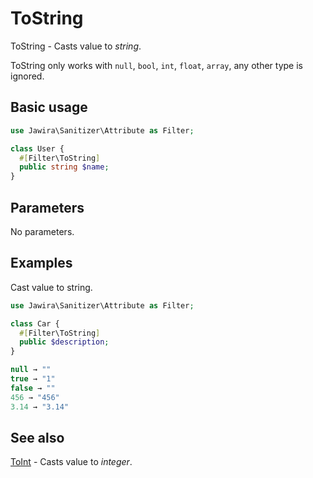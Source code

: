 # ToString

ToString - Casts value to _string_.

ToString only works with `null`, `bool`, `int`, `float`, `array`, any other type
is ignored.

## Basic usage

```php
use Jawira\Sanitizer\Attribute as Filter;

class User {
  #[Filter\ToString]
  public string $name;
}
```

## Parameters

No parameters.

## Examples

Cast value to string.

```php
use Jawira\Sanitizer\Attribute as Filter;

class Car {
  #[Filter\ToString]
  public $description;
}
```

```php
null → ""
true → "1"
false → ""
456 → "456"
3.14 → "3.14"
```

## See also

[ToInt](ToInt.md) - Casts value to _integer_.
